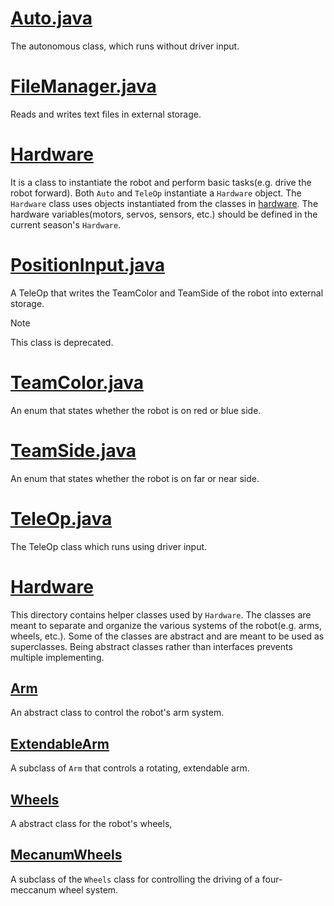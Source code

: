 # [Auto.java](./Auto.java)

The autonomous class, which runs without driver input.

# [FileManager.java](./FileManager.java)

Reads and writes text files in external storage.

# [Hardware](./Hardware.java)

It is a class to instantiate the robot and perform basic tasks(e.g. drive the robot forward).
Both `Auto` and `TeleOp` instantiate a `Hardware` object.
The `Hardware` class uses objects instantiated from the classes in [hardware](./hardware).
The hardware variables(motors, servos, sensors, etc.) should be defined in the current season's `Hardware`.

# [PositionInput.java](./PositionInput.java)

A TeleOp that writes the TeamColor and TeamSide of the robot into external storage. 

> [!Note]
> This class is deprecated. 

# [TeamColor.java](./TeamColor.java)

An enum that states whether the robot is on red or blue side.

# [TeamSide.java](./TeamSide.java)

An enum that states whether the robot is on far or near side.


# [TeleOp.java](./TeleOp.java)

The TeleOp class which runs using driver input.


# [Hardware](./hardware/)

This directory contains helper classes used by `Hardware`.
The classes are meant to separate and organize the various systems of the robot(e.g. arms, wheels, etc.).
Some of the classes are abstract and are meant to be used as superclasses.
Being abstract classes rather than interfaces prevents multiple implementing.

## [Arm](./hardware/Arm.java)

An abstract class to control the robot's arm system.

## [ExtendableArm](./hardware/ExtendableArm.java)

A subclass of `Arm` that controls a rotating, extendable arm.

## [Wheels](./hardware/Wheels.java)

A abstract class for the robot's wheels,

## [MecanumWheels](./hardware/MecanumWheels.java)

A subclass of the `Wheels` class for controlling the driving of a four-meccanum wheel system.
